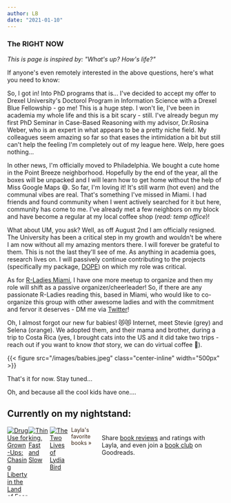 ```yaml
---
author: LB
date: "2021-01-10"
---
```


### The RIGHT NOW

_This is page is inspired by: "What's up? How's life?"_

If anyone's even remotely interested in the above questions, here's what you need to know:

So, I got in! Into PhD programs that is... I've decided to accept my offer to Drexel University's Doctorol Program in Information Science with a Drexel Blue Fellowship - go me! This is a huge step. I won't lie, I've been in academia my whole life and this is a bit scary - still. I've already begun my first PhD Seminar in Case-Based Reasoning with my advisor, Dr.Rosina Weber, who is an expert in what appears to be a pretty niche field. My colleagues seem amazing so far so that eases the intimidation a bit but still can't help the feeling I'm completely out of my league here. Welp, here goes nothing...

In other news, I'm officially moved to Philadelphia. We bought a cute home in the Point Breeze neighborhood. Hopefully by the end of the year, all the boxes will be unpacked and I will learn how to get home without the help of Miss Google Maps 😅. So far, I'm loving it! It's still warm (hot even) and the communal vibes are real. That's something I've missed in Miami. I had friends and found community when I went actively searched for it but here, community has come to me. I've already met a few neighbors on my block and have become a regular at my local coffee shop (_read: temp office_)!

What about UM, you ask? Well, as off August 2nd I am officially resigned. The University has been a critical step in my growth and wouldn't be where I am now without all my amazing mentors there. I will forever be grateful to them. This is not the last they'll see of me. As anything in academia goes, research lives on. I will passively continue contributing to the projects (specifically my package, [DOPE](https://github.com/CTN-0094/DOPE)) on which my role was critical.

As for [R-Ladies Miami](https://twitter.com/RLadiesMiami), I have one more meetup to organize and then my role will shift as a passive organizer/cheerleader! So, if there are any passionate R-Ladies reading this, based in Miami, who would like to co-organize this group with other awesome ladies and with the commitment and fervor it deserves - DM me via [Twitter](https://twitter.com/bouzoulay)!

Oh, I almost forgot our new fur babies! 😻😻 Internet, meet Stevie (grey) and Selena (orange). We adopted them, and their mama and brother, during a trip to Costa Rica (yes, I brought cats into the US and it did take two trips - reach out if you want to know _that_ story, we can do virtual coffee 🤣).

{{< figure src="/images/babies.jpeg" class="center-inline" width="500px" >}}

That's it for now. Stay tuned...

Oh, and because all the cool kids have one....

<style type="text/css" media="screen">
  .gr_grid_container {
    width: 500px;
    display: flex;
    /* customize grid container div here. eg: width: 500px; */
  }

  .gr_grid_book_container {
    /* customize book cover container div here */
    float: left;
    width: 98px;
    height: 160px;
    padding: 0px 0px;
    overflow: hidden;
  }
</style>
<div id="gr_grid_widget_1638298045">
  <!-- Show static html as a placeholder in case js is not enabled - javascript include will override this if things work -->
  <h2>
    <a
      style="text-decoration: none"
      rel="nofollow"
      href="https://www.goodreads.com/review/list/121450152-layla?shelf=currently-reading&utm_medium=api&utm_source=grid_widget"
      >Currently on my nightstand:</a
    >
  </h2>
  <div class="gr_grid_container">
    <div class="gr_grid_book_container">
      <a
        title="Drug Use for Grown-Ups: Chasing Liberty in the Land of Fear"
        rel="nofollow"
        href="https://www.goodreads.com/book/show/53481723-drug-use-for-grown-ups"
        ><img
          alt="Drug Use for Grown-Ups: Chasing Liberty in the Land of Fear"
          border="0"
          src="https://i.gr-assets.com/images/S/compressed.photo.goodreads.com/books/1590445068l/53481723._SX98_.jpg"
      /></a>
    </div>
    <div class="gr_grid_book_container">
      <a
        title="Thinking, Fast and Slow"
        rel="nofollow"
        href="https://www.goodreads.com/book/show/11468377-thinking-fast-and-slow"
        ><img
          alt="Thinking, Fast and Slow"
          border="0"
          src="https://i.gr-assets.com/images/S/compressed.photo.goodreads.com/books/1317793965l/11468377._SX98_.jpg"
      /></a>
    </div>
    <div class="gr_grid_book_container">
      <a
        title="The Two Lives of Lydia Bird"
        rel="nofollow"
        href="https://www.goodreads.com/book/show/46225061-the-two-lives-of-lydia-bird"
        ><img
          alt="The Two Lives of Lydia Bird"
          border="0"
          src="https://i.gr-assets.com/images/S/compressed.photo.goodreads.com/books/1583446296l/46225061._SX98_.jpg"
      /></a>
    </div>
    <br style="clear: both" /><br /><a
      class="gr_grid_branding"
      style="
        font-size: 0.9em;
        color: #382110;
        text-decoration: none;
        float: right;
        clear: both;
      "
      rel="nofollow"
      href="https://www.goodreads.com/user/show/121450152-layla"
      >Layla's favorite books »</a
    >
    <noscript
      ><br />Share <a rel="nofollow" href="/">book reviews</a> and ratings with
      Layla, and even join a <a rel="nofollow" href="/group">book club</a> on
      Goodreads.</noscript
    >
  </div>
</div>
<script
  src="https://www.goodreads.com/review/grid_widget/121450152.Currently%20on%20my%20nightstand:?cover_size=medium&hide_link=&hide_title=&num_books=20&order=a&shelf=currently-reading&sort=date_added&widget_id=1638298045"
  type="text/javascript"
  charset="utf-8"
></script>
